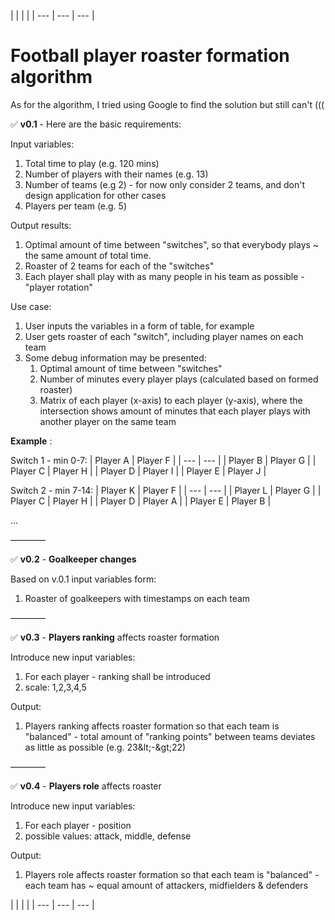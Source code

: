 |
|
|
|
| --- | --- | --- |

#

# Football player roaster formation algorithm

As for the algorithm, I tried using Google to find the solution but still can&#39;t (((

✅ **v0.1** - Here are the basic requirements:

Input variables:

1. Total time to play (e.g. 120 mins)
2. Number of players with their names (e.g. 13)
3. Number of teams (e.g 2) - for now only consider 2 teams, and don't design application for other cases
4. Players per team (e.g. 5)

Output results:

1. Optimal amount of time between &quot;switches&quot;, so that everybody plays ~ the same amount of total time.
2. Roaster of 2 teams for each of the &quot;switches&quot;
3. Each player shall play with as many people in his team as possible - &quot;player rotation&quot;

Use case:

1. User inputs the variables in a form of table, for example
2. User gets roaster of each &quot;switch&quot;, including player names on each team
3. Some debug information may be presented:
   1. Optimal amount of time between &quot;switches&quot;
   2. Number of minutes every player plays (calculated based on formed roaster)
   3. Matrix of each player (x-axis) to each player (y-axis), where the intersection shows amount of minutes that each player plays with another player on the same team

**Example** :

Switch 1 - min 0-7:
| Player A | Player F |
| --- | --- |
| Player B | Player G |
| Player C | Player H |
| Player D | Player I |
| Player E | Player J |

Switch 2 - min 7-14:
| Player K | Player F |
| --- | --- |
| Player L | Player G |
| Player C | Player H |
| Player D | Player A |
| Player E | Player B |

…

————

✅ **v0.2** - **Goalkeeper changes**

Based on v.0.1 input variables form:

1. Roaster of goalkeepers with timestamps on each team

————

✅ **v0.3** - **Players ranking** affects roaster formation

Introduce new input variables:

1. For each player - ranking shall be introduced
1. scale: 1,2,3,4,5

Output:

1. Players ranking affects roaster formation so that each team is &quot;balanced&quot; - total amount of &quot;ranking points&quot; between teams deviates as little as possible (e.g. 23\&lt;-\&gt;22)

————

✅ **v0.4** - **Players role** affects roaster

Introduce new input variables:

1. For each player - position
1. possible values: attack, middle, defense

Output:

1. Players role affects roaster formation so that each team is &quot;balanced&quot; - each team has ~ equal amount of attackers, midfielders &amp; defenders

|
|
|
|
| --- | --- | --- |
